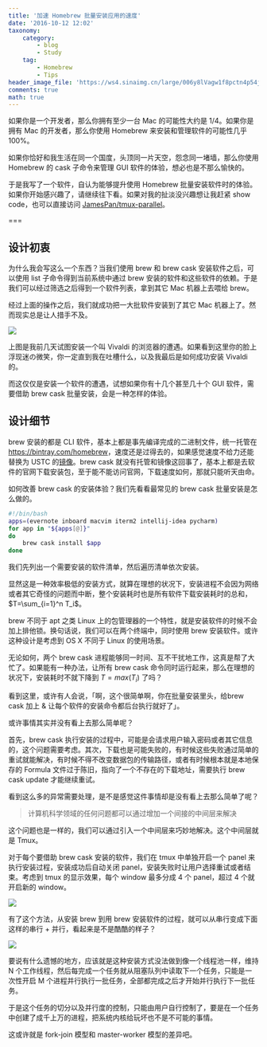 ```yaml
---
title: '加速 Homebrew 批量安装应用的速度'
date: '2016-10-12 12:02'
taxonomy:
    category:
        - blog
        - Study
    tag:
        - Homebrew
        - Tips
header_image_file: 'https://ws4.sinaimg.cn/large/006y8lVagw1f8pctn4p54j30h309ltae.jpg'
comments: true
math: true
---
```


如果你是一个开发者，那么你拥有至少一台 Mac 的可能性大约是 1/4。如果你是拥有 Mac 的开发者，那么你使用 Homebrew 来安装和管理软件的可能性几乎 100%。

如果你恰好和我生活在同一个国度，头顶同一片天空，怨念同一堵墙，那么你使用 Homebrew 的 cask 子命令来管理 GUI 软件的体验，想必也是不那么愉快的。

于是我写了一个软件，自认为能够提升使用 Homebrew 批量安装软件时的体验。如果你开始感兴趣了，请继续往下看。如果对我的扯淡没兴趣想让我赶紧 show code，也可以直接访问 [JamesPan/tmux-parallel][2]。

===

## <a name="design-intention"></a>设计初衷

为什么我会写这么一个东西？当我们使用 brew 和 brew cask 安装软件之后，可以使用 list 子命令得到当前系统中通过 brew 安装的软件和这些软件的依赖。于是我们可以经过筛选之后得到一个软件列表，拿到其它 Mac 机器上去喂给 brew。

经过上面的操作之后，我们就成功把一大批软件安装到了其它 Mac 机器上了。然而现实总是让人措手不及。

![](https://i.imgur.com/5UVWQXu.png)

上图是我前几天试图安装一个叫 Vivaldi 的浏览器的遭遇。如果看到这里你的脸上浮现迷の微笑，你一定直到我在吐槽什么，以及我最后是如何成功安装 Vivaldi 的。

而这仅仅是安装一个软件的遭遇，试想如果你有十几个甚至几十个 GUI 软件，需要借助 brew cask 批量安装，会是一种怎样的体验。

## <a name="design-detail"></a>设计细节

brew 安装的都是 CLI 软件，基本上都是事先编译完成的二进制文件，统一托管在 <https://bintray.com/homebrew>，速度还是过得去的，如果感觉速度不给力还能替换为 USTC 的[镜像][1]。brew cask 就没有托管和镜像这回事了，基本上都是去软件的官网下载安装包，至于能不能访问官网，下载速度如何，那就只能听天由命。

如何改善 brew cask 的安装体验？我们先看看最常见的 brew cask 批量安装是怎么做的。

```bash
#!/bin/bash
apps=(evernote inboard macvim iterm2 intellij-idea pycharm)
for app in "${apps[@]}"
do
    brew cask install $app
done
```

我们先列出一个需要安装的软件清单，然后遍历清单依次安装。

显然这是一种效率极低的安装方式，就算在理想的状况下，安装进程不会因为网络或者其它奇怪的问题而中断，整个安装耗时也是所有软件下载安装耗时的总和，$T=\sum_{i=1}^n T_i$。

brew 不同于 apt 之类 Linux 上的包管理器的一个特性，就是安装软件的时候不会加上排他锁。换句话说，我们可以在两个终端中，同时使用 brew 安装软件。或许这种设计是考虑到 OS X 不同于 Linux 的使用场景。

无论如何，两个 brew cask 进程能够同一时间、互不干扰地工作，这真是帮了大忙了。如果能有一种办法，让所有 brew cask 命令同时运行起来，那么在理想的状况下，安装耗时不就下降到 $T=max(T_i)$ 了吗？

看到这里，或许有人会说，「啊，这个很简单啊，你在批量安装里头，给brew
cask 加上 & 让每个软件的安装命令都后台执行就好了」。

或许事情其实并没有看上去那么简单呢？

首先，brew cask 执行安装的过程中，可能是会请求用户输入密码或者其它信息的，这个问题需要考虑。其次，下载也是可能失败的，有时候这些失败通过简单的重试就能解决，有时候不得不改变数据包的传输路径，或者有时候根本就是本地保存的 Formula 文件过于陈旧，指向了一个不存在的下载地址，需要执行 brew cask update 才能继续重试。

看到这么多的异常需要处理，是不是感觉这件事情却是没有看上去那么简单了呢？

> 计算机科学领域的任何问题都可以通过增加一个间接的中间层来解决

这个问题也是一样的，我们可以通过引入一个中间层来巧妙地解决。这个中间层就是 Tmux。

对于每个要借助 brew cask 安装的软件，我们在 tmux 中单独开启一个 panel 来执行安装过程，安装成功后自动关闭 panel，安装失败时让用户选择重试或者结束。考虑到 tmux 的显示效果，每个 window 最多分成 4 个 panel，超过 4 个就开启新的 window。

![](https://i.imgur.com/od0sZoj.png)

有了这个方法，从安装 brew 到用 brew 安装软件的过程，就可以从串行变成下面这样的串行 + 并行，看起来是不是酷酷的样子？

![](https://i.imgur.com/8mmX4D9.png)

要说有什么遗憾的地方，应该就是这种安装方式没法做到像一个线程池一样，维持 N 个工作线程，然后每完成一个任务就从阻塞队列中读取下一个任务，只能是一次性开启 M 个进程并行执行一批任务，全部都完成之后才开始并行执行下一批任务。

于是这个任务的切分以及并行度的控制，只能由用户自行控制了，要是在一个任务中创建了成千上万的进程，把系统内核给玩坏也不是不可能的事情。

这或许就是 fork-join 模型和 master-worker 模型的差异吧。


[1]: https://lug.ustc.edu.cn/wiki/mirrors/help/homebrew-bottles
[2]: https://github.com/JamesPan/tmux-parallel

